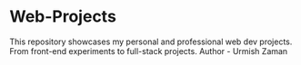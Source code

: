 # Web-Projects
This repository showcases my personal and professional web dev projects. From front-end experiments to full-stack projects.
Author - Urmish Zaman

